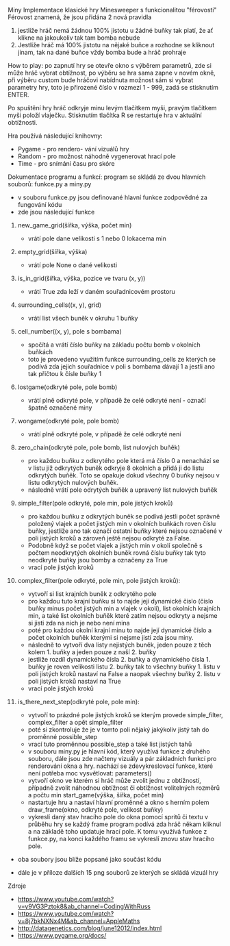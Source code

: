 Miny
Implementace klasické hry Minesweeper s funkcionalitou "férovosti"
Férovost znamená, že jsou přidána 2 nová pravidla
1) jestliže hráč nemá žádnou 100% jistotu u žádné buňky tak platí, že ať klikne na jakoukoliv tak tam bomba nebude
2) Jestliže hráč má 100% jistotu na nějaké buňce a rozhodne se kliknout jinam, tak na dané buňce vždy bomba bude a hráč prohraje

How to play:
po zapnutí hry se otevře okno s výběrem parametrů, zde si může hráč vybrat obtížnost,
po výběru se hra sama zapne v novém okně, při výběru custom bude hráčovi nabídnuta možnost 
sám si vybrat parametry hry, toto je přirozené číslo v rozmezí 1 - 999, zadá se stisknutím ENTER.

Po spuštění hry hráč odkryje minu levým tlačítkem myši, pravým tlačítkem myši položí vlaječku.
Stisknutím tlačítka R se restartuje hra v aktuální obtížnosti.

Hra používá následující knihovny:
- Pygame - pro rendero- vání vizuálů hry
- Random - pro možnost náhodně vygenerovat hrací pole
- Time - pro snímání času pro skóre

Dokumentace programu a funkcí:
program se skládá ze dvou hlavních souborů: funkce.py a miny.py
- v souboru funkce.py jsou definované hlavní funkce zodpovědné za fungování kódu
- zde jsou následující funkce
1. new_game_grid(šířka, výška, počet min)
    - vrátí pole dane velikosti s 1 nebo 0 lokacema min
2. empty_grid(šířka, výška) 
    - vrátí pole None o dané velikosti
3. is_in_grid(šířka, výška, pozice ve tvaru (x, y))
    - vrátí True zda leží v daném souřadnicovém prostoru
4. surrounding_cells((x, y), grid)
    - vrátí list všech buněk v okruhu 1 buňky
5. cell_number((x, y), pole s bombama)
    - spočítá a vrátí číslo buňky na základu počtu bomb v okolních buňkách
    - toto je provedeno využitím funkce surrounding_cells ze kterých se podívá zda jejich souřadnice v poli s bombama dávají  1 a jestli ano tak přičtou k čísle buňky 1 
6. lostgame(odkryté pole, pole bomb)
    - vrátí plně odkryté pole, v případě že celé odkryté není - označí špatně označené miny
7. wongame(odkryté pole, pole bomb)
    - vrátí plně odkryté pole, v případě že celé odkryté není
8. zero_chain(odkryté pole, pole bomb, list nulových buňěk)
    - pro každou buňku z odkrytého pole která má číslo 0 a nenachází se v listu již odkrytých buněk odkryje 8 okolních a přidá ji do listu odkrytých buňěk. Toto se opakuje dokud všechny 0 buňky nejsou v listu odkrytých nulových buňěk.
    - následně vrátí pole odrytých buňěk a upravený list nulových buňěk

9. simple_filter(pole odkryté, pole min, pole jistých kroků)
    - pro každou buňku z odkrytých buněk se podívá jestli počet správně položený vlajek a počet jistých min v okolních buňkách roven číslu buňky, jestliže ano tak označí ostatní buňky které nejsou označené v poli jistých kroků a zároveň ještě nejsou odkryté za False.
    - Podobně když se počet vlajek a jistých min v okolí společně s počtem neodkrytých okolních buněk rovná číslu buňky tak tyto neodkryté buňky jsou bomby a označeny za True
    - vrací pole jistých kroků
10. complex_filter(pole odkryté, pole min, pole jistých kroků):
    - vytvoří si list krajních buněk z odkrytého pole 
    - pro každou tuto krajní buňku si to najde její dynamické číslo (číslo buňky minus počet jistých min a vlajek v okolí), list okolních krajních min, a také list okolních buňěk které zatím nejsou odkryty a nejsme si jisti zda na nich je nebo není mina   
    - poté pro každou okolní krajní minu to najde její dynamické číslo a počet okolních buňěk kterými si nejsme jisti zda jsou miny.
    - následně to vytvoří dva listy nejistých buněk, jeden pouze z těch kolem 1. buňky a jeden pouze z naší 2. buňky    
    - jestliže rozdíl dynamického čísla 2. buňky a dynamického čísla 1. buňky je roven velikosti listu 2. buňky tak to všechny buňky 1. listu v poli jistých kroků nastaví na False a naopak všechny buňky 2. listu v poli jistých kroků nastaví na True
    - vrací pole jistých kroků
11. is_there_next_step(odkryté pole, pole min):
    - vytvoří to prázdné pole jistých kroků se kterým provede simple_filter, complex_filter a opět simple_filter
    - poté si zkontroluje že je v tomto poli nějaký jakýkoliv jistý tah do proměnné possible_step    
    - vrací tuto proměnnou possible_step a také list jistých tahů
    - v souboru miny.py je hlavní kód, který využívá funkce z druhého souboru, dále 
jsou zde načteny vizuály a pár základních funkcí pro renderování okna a hry.
nachází se zdevykreslovací funkce, které není potřeba moc vysvětlovat:
parameters()
    - vytvoří okno ve kterém si hráč může zvolit jednu z obtížností, případně zvolit náhodnou obtížnost či obtížnost volitelných rozměrů a počtu min
start_game(výška, šířka, počet min)
    - nastartuje hru a nastaví hlavní proměnné a okno s herním polem
draw_frame(okno, odkryté pole, velikost buňky)
    - vykreslí daný stav hracího pole do okna pomocí spritů či textu
v průběhu hry se každý frame program podívá zda hráč někam kliknul a na základě toho updatuje hrací pole. K tomu využívá funkce z funkce.py, na konci každého framu se vykreslí znovu stav hracího pole.

- oba soubory jsou blíže popsané jako součást kódu

- dále je v příloze dalších 15 png souborů ze kterých se skládá vizuál hry

Zdroje
- https://www.youtube.com/watch?v=y9VG3Pztok8&ab_channel=CodingWithRuss
- https://www.youtube.com/watch?v=8j7bkNXNx4M&ab_channel=AppleMaths
- http://datagenetics.com/blog/june12012/index.html
- https://www.pygame.org/docs/